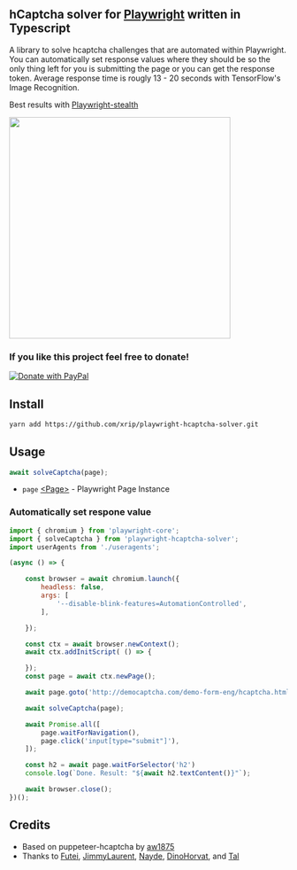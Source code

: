 ## hCaptcha solver for [Playwright](https://playwright.dev/) written in Typescript

A library to solve hcaptcha challenges that are automated within Playwright. You can automatically set response values where they should be so the only thing left for you is submitting the page or you can get the response token. Average response time is rougly 13 - 20 seconds with TensorFlow's Image Recognition.

Best results with [Playwright-stealth](https://github.com/berstend/puppeteer-extra/issues/454#issuecomment-917437212)

<img src="images/demo.gif" height="400px"/>

### If you like this project feel free to donate!

[![Donate with PayPal](https://www.paypalobjects.com/en_US/i/btn/btn_donate_SM.gif)](https://www.paypal.com/paypalme/xrip/)

## Install

```bash
yarn add https://github.com/xrip/playwright-hcaptcha-solver.git
```

## Usage

```javascript
await solveCaptcha(page);
```

-   `page` [&lt;Page&gt;](https://playwright.dev/docs/api/class-page) - Playwright Page Instance

### Automatically set respone value 

```javascript
import { chromium } from 'playwright-core';
import { solveCaptcha } from 'playwright-hcaptcha-solver';
import userAgents from './useragents';

(async () => {

    const browser = await chromium.launch({
        headless: false,
        args: [
            '--disable-blink-features=AutomationControlled',
        ],

    });

    const ctx = await browser.newContext();
    await ctx.addInitScript( () => {

    });
    const page = await ctx.newPage();

    await page.goto('http://democaptcha.com/demo-form-eng/hcaptcha.html');

    await solveCaptcha(page);

    await Promise.all([
        page.waitForNavigation(),
        page.click('input[type="submit"]'),
    ]);

    const h2 = await page.waitForSelector('h2')
    console.log(`Done. Result: "${await h2.textContent()}"`);

    await browser.close();
})();
```

## Credits
- Based on puppeteer-hcaptcha by [aw1875](https://github.com/aw1875/puppeteer-hcaptcha)
- Thanks to [Futei](https://github.com/Futei/SineCaptcha), [JimmyLaurent](https://github.com/JimmyLaurent/hcaptcha-solver/), [Nayde](https://github.com/nayde-fr), [DinoHorvat](https://github.com/dinohorvat), and [Tal](https://github.com/JustTalDevelops/)

